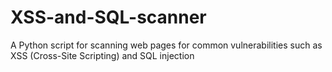 # XSS-and-SQL-scanner
A Python script for scanning web pages for common vulnerabilities such as XSS (Cross-Site Scripting) and SQL injection
